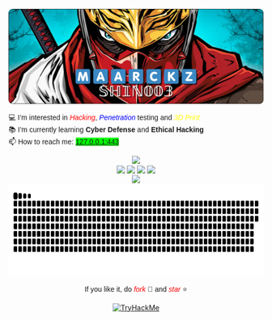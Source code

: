 [![MasterHead](https://github.com/Maarckz/Output/blob/main/front.png)](https://github.com/maarckz)

<div align="left">
<p><span style="font-family:verdana,geneva,sans-serif">💻 I&rsquo;m interested in <span style="color:#FF0000"><em>Hacking</em></span>, <span style="color:#0000FF"><em>Penetration</em></span> testing and <span style="color:#FFFF00"><em>3D Print</em></span><br />
📚 I&rsquo;m currently learning <strong>Cyber Defense</strong> and <strong>Ethical Hacking</strong><br />
📫 How to reach me: <u><span style="background-color:#00FF00">127.0.0.1:443</span></u></span></p>
</div>

<div align="center">
  <a href="https://github.com/maarckz">
  <img height="180em" src="https://github-readme-stats.vercel.app/api?username=maarckz&show_icons=true&theme=dark&  include_all_commits=true&count_private=true"/> 
</div>

<div align="center"> 
  <a href="https://instagram.com/maarckz" target="_blank"><img src="https://img.shields.io/badge/-Instagram-%23E4405F?style=for-the-badge&logo=instagram&logoColor=white" target="_blank"></a>    
  <a href="https://discord.gg/" target="_blank"><img src="https://img.shields.io/badge/Discord-7289DA?style=for-the-badge&logo=discord&logoColor=white" target="_blank"></a>    
  <a href="https://t.me/+TY7xggCdcxOluXzo" target="_blank"><img src="https://img.shields.io/badge/Telegram-2CA5E0?style=for-the-badge&logo=telegram&logoColor=white" target="_blank"></a>
  <a href="https://www.linkedin.com/in/" target="_blank"><img src="https://img.shields.io/badge/-LinkedIn-%230077B5?style=for-the-badge&logo=linkedin&logoColor=white" target="_blank"></a> 
</div>

<div align="center">
<a href="https://github.com/maarckz">
<img height="70em" src="https://github-profile-trophy.vercel.app/?username=maarckz&column=6&margin-w=15&margin-h=15"/>
</a>
</div>
  
<div align="center">
<img height="180em" src="https://github.com/Maarckz/Output/blob/main/github-contribution-grid-snake.svg"/>
</div>

<div align="center">
<p><span style="font-family:verdana,geneva,sans-serif">If you like it, do  <span style="color:#FF0000"><em>fork</em></span> 🍴 and <span style="color:#FF0000"><em>star</em></span> ⭐</span><br />

<div align="center">
   <a href="https://tryhackme.com/p/SH1N003">
   <img src="https://tryhackme-badges.s3.amazonaws.com/SH1N003.png" alt="TryHackMe">
</div>
